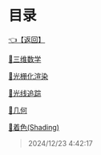 # 目录  


[👈【返回】](/--Catalog--/--Catalog--root)  


[📁三维数学](/--Catalog--/计算机图形学/三维数学/--Catalog--三维数学)  

[📁光栅化渲染](/--Catalog--/计算机图形学/光栅化渲染/--Catalog--光栅化渲染)  

[📁光线追踪](/--Catalog--/计算机图形学/光线追踪/--Catalog--光线追踪)  

[📁几何](/--Catalog--/计算机图形学/几何/--Catalog--几何)  

[📁着色(Shading)](/--Catalog--/计算机图形学/着色(Shading)/--Catalog--着色(Shading))  







> 2024/12/23 4:42:17
